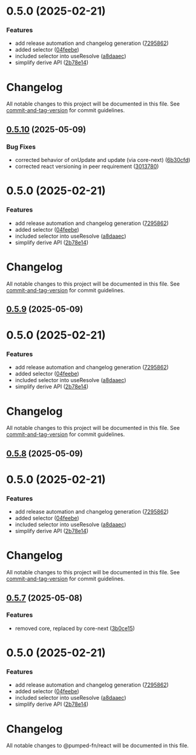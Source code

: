 # 0.5.0 (2025-02-21)


### Features

* add release automation and changelog generation ([7295862](https://github.com/pumped-fn/pumped-fn/commit/7295862e2e07f4fde31b033290c17b997be8fde5))
* added selector ([04feebe](https://github.com/pumped-fn/pumped-fn/commit/04feebef4c032fd6470017cc12e1c214c73c78a7))
* included selector into useResolve ([a8daaec](https://github.com/pumped-fn/pumped-fn/commit/a8daaec0b8c531f889062119dfa88294c2667b91))
* simplify derive API ([2b78e14](https://github.com/pumped-fn/pumped-fn/commit/2b78e14d1f9252dcb30387d16acfd0de07784344))



# Changelog

All notable changes to this project will be documented in this file. See [commit-and-tag-version](https://github.com/absolute-version/commit-and-tag-version) for commit guidelines.

## [0.5.10](https://github.com/pumped-fn/pumped-fn/compare/@pumped-fn/core@0.5.9...@pumped-fn/core@0.5.10) (2025-05-09)


### Bug Fixes

* corrected behavior of onUpdate and update (via core-next) ([6b30cfd](https://github.com/pumped-fn/pumped-fn/commit/6b30cfd33be4fb62021d55370753893fc8ea741b))
* corrected react versioning in peer requirement ([3013780](https://github.com/pumped-fn/pumped-fn/commit/3013780ed1c5ca2f76fd7e536a4b8dcd3a2d0d96))

# 0.5.0 (2025-02-21)


### Features

* add release automation and changelog generation ([7295862](https://github.com/pumped-fn/pumped-fn/commit/7295862e2e07f4fde31b033290c17b997be8fde5))
* added selector ([04feebe](https://github.com/pumped-fn/pumped-fn/commit/04feebef4c032fd6470017cc12e1c214c73c78a7))
* included selector into useResolve ([a8daaec](https://github.com/pumped-fn/pumped-fn/commit/a8daaec0b8c531f889062119dfa88294c2667b91))
* simplify derive API ([2b78e14](https://github.com/pumped-fn/pumped-fn/commit/2b78e14d1f9252dcb30387d16acfd0de07784344))



# Changelog

All notable changes to this project will be documented in this file. See [commit-and-tag-version](https://github.com/absolute-version/commit-and-tag-version) for commit guidelines.

## [0.5.9](https://github.com/pumped-fn/pumped-fn/compare/@pumped-fn/core@0.5.8...@pumped-fn/core@0.5.9) (2025-05-09)

# 0.5.0 (2025-02-21)


### Features

* add release automation and changelog generation ([7295862](https://github.com/pumped-fn/pumped-fn/commit/7295862e2e07f4fde31b033290c17b997be8fde5))
* added selector ([04feebe](https://github.com/pumped-fn/pumped-fn/commit/04feebef4c032fd6470017cc12e1c214c73c78a7))
* included selector into useResolve ([a8daaec](https://github.com/pumped-fn/pumped-fn/commit/a8daaec0b8c531f889062119dfa88294c2667b91))
* simplify derive API ([2b78e14](https://github.com/pumped-fn/pumped-fn/commit/2b78e14d1f9252dcb30387d16acfd0de07784344))



# Changelog

All notable changes to this project will be documented in this file. See [commit-and-tag-version](https://github.com/absolute-version/commit-and-tag-version) for commit guidelines.

## [0.5.8](https://github.com/pumped-fn/pumped-fn/compare/@pumped-fn/core@0.5.7...@pumped-fn/core@0.5.8) (2025-05-09)

# 0.5.0 (2025-02-21)


### Features

* add release automation and changelog generation ([7295862](https://github.com/pumped-fn/pumped-fn/commit/7295862e2e07f4fde31b033290c17b997be8fde5))
* added selector ([04feebe](https://github.com/pumped-fn/pumped-fn/commit/04feebef4c032fd6470017cc12e1c214c73c78a7))
* included selector into useResolve ([a8daaec](https://github.com/pumped-fn/pumped-fn/commit/a8daaec0b8c531f889062119dfa88294c2667b91))
* simplify derive API ([2b78e14](https://github.com/pumped-fn/pumped-fn/commit/2b78e14d1f9252dcb30387d16acfd0de07784344))



# Changelog

All notable changes to this project will be documented in this file. See [commit-and-tag-version](https://github.com/absolute-version/commit-and-tag-version) for commit guidelines.

## [0.5.7](https://github.com/pumped-fn/pumped-fn/compare/@pumped-fn/core@0.5.33...@pumped-fn/core@0.5.7) (2025-05-08)


### Features

* removed core, replaced by core-next ([3b0ce15](https://github.com/pumped-fn/pumped-fn/commit/3b0ce15333233f287d5f3b0bcfcd90da85a22271))

# 0.5.0 (2025-02-21)


### Features

* add release automation and changelog generation ([7295862](https://github.com/pumped-fn/pumped-fn/commit/7295862e2e07f4fde31b033290c17b997be8fde5))
* added selector ([04feebe](https://github.com/pumped-fn/pumped-fn/commit/04feebef4c032fd6470017cc12e1c214c73c78a7))
* included selector into useResolve ([a8daaec](https://github.com/pumped-fn/pumped-fn/commit/a8daaec0b8c531f889062119dfa88294c2667b91))
* simplify derive API ([2b78e14](https://github.com/pumped-fn/pumped-fn/commit/2b78e14d1f9252dcb30387d16acfd0de07784344))



# Changelog

All notable changes to @pumped-fn/react will be documented in this file.
